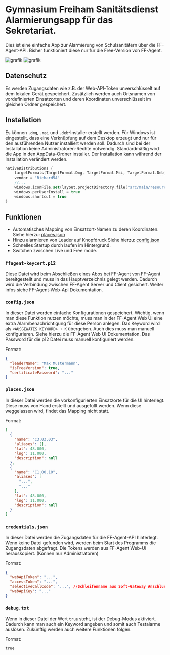 # Gymnasium Freiham Sanitätsdienst Alarmierungsapp für das Sekretariat.
Dies ist eine einfache App zur Alarmierung von Schulsanitätern über die FF-Agent-API. Bisher funktioniert diese nur für die Free-Version von FF-Agent.

![grafik](https://github.com/user-attachments/assets/83e33f81-42fc-4274-bb48-48d03484d5f4)
![grafik](https://github.com/user-attachments/assets/faafa8f8-4a1c-4cbc-8f12-cc453233e64e)


## Datenschutz
Es werden Zugangsdaten wie z.B. der Web-API-Token unverschlüsselt auf dem lokalen Gerät gespeichert.
Zusätzlich werden auch Ortsnamen von vordefinierten Einsatzorten und deren Koordinaten unverschlüsselt im gleichen Ordner gespeichert.

## Installation
Es können `.dmg`, `.msi` und `.deb`-Installer erstellt werden. 
Für Windows ist eingestellt, dass eine Verknüpfung auf dem Desktop erzeugt und nur für den ausführenden Nutzer installiert werden soll. Dadurch sind bei der Installation keine Administratoren-Rechte notwendig. Standardmäßig wird die App in den AppData-Ordner installer. Der Installation kann während der Installation verändert werden.
```kts
nativeDistributions {
    targetFormats(TargetFormat.Dmg, TargetFormat.Msi, TargetFormat.Deb)
    vendor = "Richard5A"
    //...
    windows.iconFile.set(layout.projectDirectory.file("src/main/resources/logo.ico"))
    windows.perUserInstall = true
    windows.shortcut = true
}

```

## Funktionen
- Automatisches Mapping von Einsatzort-Namen zu deren Koordinaten. Siehe hierzu: [places.json](#placesjson)
- Hinzu alarmieren von Leader auf Knopfdruck Siehe hierzu: [config.json](#configjson)
- Schnelles Startup durch laufen im Hintergrund.
- Switchen zwischen Live und Free mode.

### `ffagent-keycert.p12`
Diese Datei wird beim Abschließen eines Abos bei FF-Agent von FF-Agent bereitgestellt und muss in das Hauptverzeichnis gelegt werden. Dadurch wird die Verbindung zwischen FF-Agent Server und Client gesichert. Weiter infos siehe FF-Agent-Web-Api Dokumentation.

### `config.json`
In dieser Datei werden einfache Konfigurationen gespeichert. Wichtig, wenn man diese Funktion nutzen möchte, muss man in der FF-Agent Web UI eine extra Alarmbenachrichtigung für diese Person anlegen. Das Keyword wird als  `<AUSGEWÄTES KEYWORD> + K` übergeben.
Auch dies muss man manuell konfigurieren. Siehe hierzu die FF-Agent Web UI Dokumentation. Das Password für die p12 Datei muss manuell konfiguriert werden.

Format:
```json
{
  "leaderName": "Max Mustermann",
  "isFreeVersion": true,
  "certificatePassword": "..."
}
```

### `places.json`
In dieser Datei werden die vorkonfigurierten Einsatzorte für die UI hinterlegt. Diese muss von Hand erstellt und ausgefüllt werden. Wenn diese weggelassen wird, findet das Mapping nicht statt.

Format:
```json
[
  {
    "name": "C3.03.03",
    "aliases": [],
    "lat": 48.000,
    "lng": 11.000,
    "description": null
  },
  {
    "name": "C1.00.10",
    "aliases": [
      "...",
      "..."
    ],
    "lat": 48.000,
    "lng": 11.000,
    "description": null
  }
]
```

### `credentials.json`
In dieser Datei werden die Zugangsdaten für die FF-Agent-API hinterlegt. Wenn keine Datei gefunden wird, werden beim Start des Programms die Zugangsdaten abgefragt. Die Tokens werden aus FF-Agent Web-UI herauskopiert. (Können nur Administratoren)

Format:
```json
{
  "webApiToken": "...",
  "accessToken": "...", 
  "selectiveCallCode": "...", //Schleifenname aus Soft-Gateway Anschluss
  "webApiKey": "..."
}
```

### `debug.txt`
Wenn in dieser Datei der Wert `true` steht, ist der Debug-Modus aktiviert. Dadurch kann man auch ein Keyword angeben und somit auch Testalarme auslösen. Zukünftig werden auch weitere Funktionen folgen. 

Format:
```
true
```
